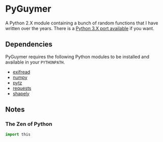 # PyGuymer

A Python 2.X module containing a bunch of random functions that I have written over the years. There is a [Python 3.X port available](https://github.com/Guymer/PyGuymer3) if you want.

## Dependencies

PyGuymer requires the following Python modules to be installed and available in your `PYTHONPATH`.

* [exifread](https://pypi.org/project/ExifRead)
* [numpy](https://pypi.org/project/numpy)
* [pytz](https://pypi.org/project/pytz)
* [requests](https://pypi.org/project/requests)
* [shapely](https://pypi.org/project/shapely)

## Notes

### The Zen of Python

```python
import this
```
